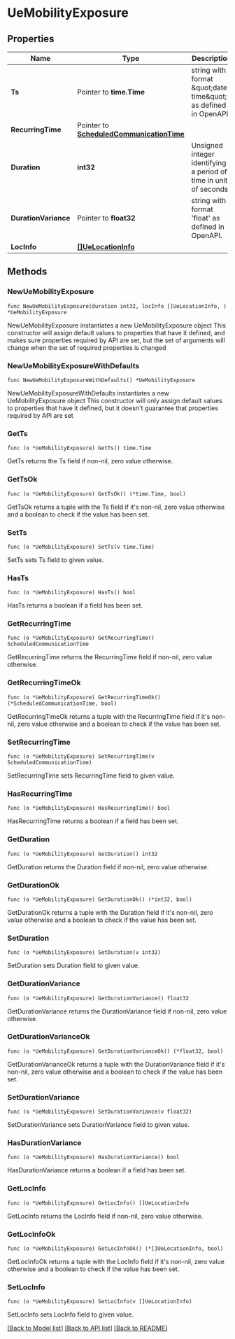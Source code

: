 # UeMobilityExposure

## Properties

Name | Type | Description | Notes
------------ | ------------- | ------------- | -------------
**Ts** | Pointer to **time.Time** | string with format \&quot;date-time\&quot; as defined in OpenAPI. | [optional] 
**RecurringTime** | Pointer to [**ScheduledCommunicationTime**](ScheduledCommunicationTime.md) |  | [optional] 
**Duration** | **int32** | Unsigned integer identifying a period of time in units of seconds. | 
**DurationVariance** | Pointer to **float32** | string with format &#39;float&#39; as defined in OpenAPI. | [optional] 
**LocInfo** | [**[]UeLocationInfo**](UeLocationInfo.md) |  | 

## Methods

### NewUeMobilityExposure

`func NewUeMobilityExposure(duration int32, locInfo []UeLocationInfo, ) *UeMobilityExposure`

NewUeMobilityExposure instantiates a new UeMobilityExposure object
This constructor will assign default values to properties that have it defined,
and makes sure properties required by API are set, but the set of arguments
will change when the set of required properties is changed

### NewUeMobilityExposureWithDefaults

`func NewUeMobilityExposureWithDefaults() *UeMobilityExposure`

NewUeMobilityExposureWithDefaults instantiates a new UeMobilityExposure object
This constructor will only assign default values to properties that have it defined,
but it doesn't guarantee that properties required by API are set

### GetTs

`func (o *UeMobilityExposure) GetTs() time.Time`

GetTs returns the Ts field if non-nil, zero value otherwise.

### GetTsOk

`func (o *UeMobilityExposure) GetTsOk() (*time.Time, bool)`

GetTsOk returns a tuple with the Ts field if it's non-nil, zero value otherwise
and a boolean to check if the value has been set.

### SetTs

`func (o *UeMobilityExposure) SetTs(v time.Time)`

SetTs sets Ts field to given value.

### HasTs

`func (o *UeMobilityExposure) HasTs() bool`

HasTs returns a boolean if a field has been set.

### GetRecurringTime

`func (o *UeMobilityExposure) GetRecurringTime() ScheduledCommunicationTime`

GetRecurringTime returns the RecurringTime field if non-nil, zero value otherwise.

### GetRecurringTimeOk

`func (o *UeMobilityExposure) GetRecurringTimeOk() (*ScheduledCommunicationTime, bool)`

GetRecurringTimeOk returns a tuple with the RecurringTime field if it's non-nil, zero value otherwise
and a boolean to check if the value has been set.

### SetRecurringTime

`func (o *UeMobilityExposure) SetRecurringTime(v ScheduledCommunicationTime)`

SetRecurringTime sets RecurringTime field to given value.

### HasRecurringTime

`func (o *UeMobilityExposure) HasRecurringTime() bool`

HasRecurringTime returns a boolean if a field has been set.

### GetDuration

`func (o *UeMobilityExposure) GetDuration() int32`

GetDuration returns the Duration field if non-nil, zero value otherwise.

### GetDurationOk

`func (o *UeMobilityExposure) GetDurationOk() (*int32, bool)`

GetDurationOk returns a tuple with the Duration field if it's non-nil, zero value otherwise
and a boolean to check if the value has been set.

### SetDuration

`func (o *UeMobilityExposure) SetDuration(v int32)`

SetDuration sets Duration field to given value.


### GetDurationVariance

`func (o *UeMobilityExposure) GetDurationVariance() float32`

GetDurationVariance returns the DurationVariance field if non-nil, zero value otherwise.

### GetDurationVarianceOk

`func (o *UeMobilityExposure) GetDurationVarianceOk() (*float32, bool)`

GetDurationVarianceOk returns a tuple with the DurationVariance field if it's non-nil, zero value otherwise
and a boolean to check if the value has been set.

### SetDurationVariance

`func (o *UeMobilityExposure) SetDurationVariance(v float32)`

SetDurationVariance sets DurationVariance field to given value.

### HasDurationVariance

`func (o *UeMobilityExposure) HasDurationVariance() bool`

HasDurationVariance returns a boolean if a field has been set.

### GetLocInfo

`func (o *UeMobilityExposure) GetLocInfo() []UeLocationInfo`

GetLocInfo returns the LocInfo field if non-nil, zero value otherwise.

### GetLocInfoOk

`func (o *UeMobilityExposure) GetLocInfoOk() (*[]UeLocationInfo, bool)`

GetLocInfoOk returns a tuple with the LocInfo field if it's non-nil, zero value otherwise
and a boolean to check if the value has been set.

### SetLocInfo

`func (o *UeMobilityExposure) SetLocInfo(v []UeLocationInfo)`

SetLocInfo sets LocInfo field to given value.



[[Back to Model list]](../README.md#documentation-for-models) [[Back to API list]](../README.md#documentation-for-api-endpoints) [[Back to README]](../README.md)


